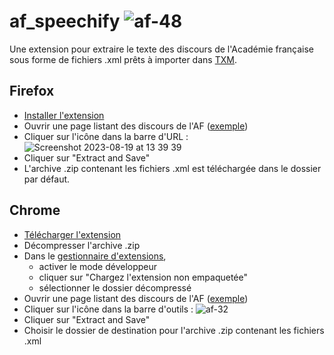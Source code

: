 # af_speechify ![af-48](https://github.com/fmoncomble/af_speechify/assets/59739627/930d0182-40b7-4f9b-a33a-69eae5b49a8d)

Une extension pour extraire le texte des discours de l'Académie française sous forme de fichiers .xml prêts à importer dans [TXM](https://txm.gitpages.huma-num.fr/textometrie/).

## Firefox
- [Installer l'extension](https://github.com/fmoncomble/af_speechify/releases/download/v0.1/af_speechify_ff.xpi)
- Ouvrir une page listant des discours de l'AF ([exemple](https://www.academie-francaise.fr/les-immortels/discours-et-travaux-academiques))
- Cliquer sur l'icône dans la barre d'URL : ![Screenshot 2023-08-19 at 13 39 39](https://github.com/fmoncomble/af_speechify/assets/59739627/e6232a9f-2cff-44f2-853a-3e4647c9a024)
- Cliquer sur "Extract and Save"
- L'archive .zip contenant les fichiers .xml est téléchargée dans le dossier par défaut.

## Chrome
- [Télécharger l'extension](https://github.com/fmoncomble/af_speechify/releases/download/v0.1/af_speechify_chrome.zip)
- Décompresser l'archive .zip
- Dans le [gestionnaire d'extensions](chrome://extensions/),
  - activer le mode développeur
  - cliquer sur "Chargez l'extension non empaquetée"
  - sélectionner le dossier décompressé
- Ouvrir une page listant des discours de l'AF ([exemple](https://www.academie-francaise.fr/les-immortels/discours-et-travaux-academiques))
- Cliquer sur l'icône dans la barre d'outils : ![af-32](https://github.com/fmoncomble/af_speechify/assets/59739627/fd1733d0-9456-4522-9f63-0222eb539407)
- Cliquer sur "Extract and Save"
- Choisir le dossier de destination pour l'archive .zip contenant les fichiers .xml

